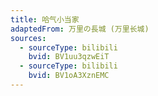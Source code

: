```yaml
---
title: 哈气小当家
adaptedFrom: 万里の長城 (万里长城)
sources:
  - sourceType: bilibili
    bvid: BV1uu3qzwEiT
  - sourceType: bilibili
    bvid: BV1oA3XznEMC
---
```


